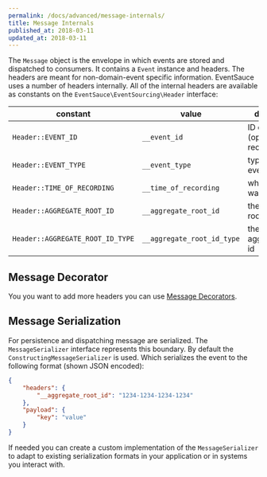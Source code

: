 ```yaml
---
permalink: /docs/advanced/message-internals/
title: Message Internals
published_at: 2018-03-11
updated_at: 2018-03-11
---
```


The `Message` object is the envelope in which events are stored and
dispatched to consumers. It contains a `Event` instance and headers.
The headers are meant for non-domain-event specific information.
EventSauce uses a number of headers internally. All of the internal
headers are available as constants on the `EventSauce\EventSourcing\Header`
interface:

constant | value | description
--- | --- | ---
`Header::EVENT_ID` | `__event_id` | ID of the event (optional but recommended)
`Header::EVENT_TYPE` | `__event_type` | type of the event
`Header::TIME_OF_RECORDING` | `__time_of_recording` | when the event was recorded
`Header::AGGREGATE_ROOT_ID` | `__aggregate_root_id` | the aggregate root id
`Header::AGGREGATE_ROOT_ID_TYPE` | `__aggregate_root_id_type` | the type of aggregate root id

## Message Decorator

You you want to add more headers you can use [Message Decorators](/docs/advanced/message-decoration/).

## Message Serialization

For persistence and dispatching message are serialized. The `MessageSerializer` interface
represents this boundary. By default the `ConstructingMessageSerializer` is used. Which
serializes the event to the following format (shown JSON encoded):

```json
{
    "headers": {
        "__aggregate_root_id": "1234-1234-1234-1234"
    },
    "payload": {
        "key": "value"
    }
}
```

If needed you can create a custom implementation of the `MessageSerializer` to adapt to
existing serialization formats in your application or in systems you interact with.
